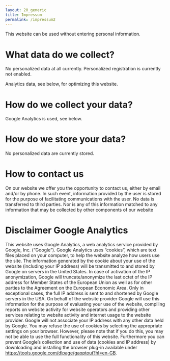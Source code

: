 ```yaml
---
layout: 20_generic
title: Impressum
permalink: /impressum2
---
```


This website can be used without entering personal information. 


# What data do we collect?

No personalized data at all currently. Personalized registration is currently not enabled.

Analytics data, see below, for optimizing this website.

# How do we collect your data?

Google Analytics is used, see below.


# How do we store your data?

No personalized data are currently stored.


# How to contact us

On our website we offer you the opportunity to contact us, either by email and/or by phone. 
In such event, information provided by the user is stored for the purpose of facilitating communications with the user. No data is transferred to third parties. Nor is any of this information matched to any information that may be collected by other components of our website


# Disclaimer Google Analytics

This website uses Google Analytics, a web analytics service provided by Google, Inc. (“Google”). 
Google Analytics uses “cookies”, which are text files placed on your computer, to help the website analyze how users use the site. The information generated by the cookie about your use of the website (including your IP address) will be transmitted to and stored by Google on servers in the United States. In case of activation of the IP anonymization, Google will truncate/anonymize the last octet of the IP address for Member States of the European Union as well as for other parties to the Agreement on the European Economic Area. Only in exceptional cases, the full IP address is sent to and shortened by Google servers in the USA. On behalf of the website provider Google will use this information for the purpose of evaluating your use of the website, compiling reports on website activity for website operators and providing other services relating to website activity and internet usage to the website provider. Google will not associate your IP address with any other data held by Google. You may refuse the use of cookies by selecting the appropriate settings on your browser. However, please note that if you do this, you may not be able to use the full functionality of this website. Furthermore you can prevent Google’s collection and use of data (cookies and IP address) by downloading and installing the browser plug-in available under https://tools.google.com/dlpage/gaoptout?hl=en-GB.